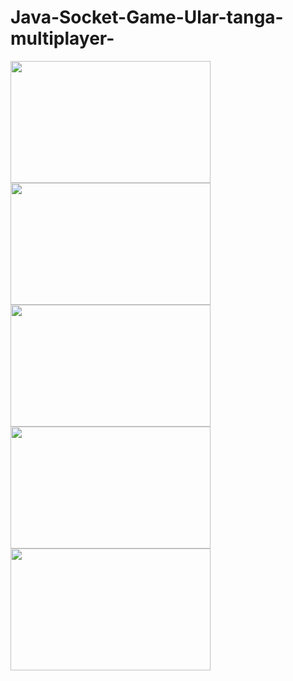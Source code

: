 # Java-Socket-Game-Ular-tanga-multiplayer-

<a href="https://2.bp.blogspot.com/-itwuMzdv-og/XUbNWbrU4RI/AAAAAAAAA78/d4jmzqpSeXAW1dRee31udAtzTeBXMsKZQCLcBGAs/s1600/1.png" imageanchor="1" ><img border="0" src="https://2.bp.blogspot.com/-itwuMzdv-og/XUbNWbrU4RI/AAAAAAAAA78/d4jmzqpSeXAW1dRee31udAtzTeBXMsKZQCLcBGAs/s320/1.png" width="320" height="195" data-original-width="1366" data-original-height="831" /></a><a href="https://3.bp.blogspot.com/-htji37VJwjo/XUbNWFYTaoI/AAAAAAAAA70/W_Z7-7V5_xMFjBwXjehPgSG8JGNxXFedQCLcBGAs/s1600/2.png" imageanchor="1" ><img border="0" src="https://3.bp.blogspot.com/-htji37VJwjo/XUbNWFYTaoI/AAAAAAAAA70/W_Z7-7V5_xMFjBwXjehPgSG8JGNxXFedQCLcBGAs/s320/2.png" width="320" height="195" data-original-width="1366" data-original-height="831" /></a><a href="https://2.bp.blogspot.com/-lv0zc6dHn7o/XUbNWbcBTnI/AAAAAAAAA74/hicJ_0TyHKoTOjsDIBFAagVB8cZVQYFPACLcBGAs/s1600/3.png" imageanchor="1" ><img border="0" src="https://2.bp.blogspot.com/-lv0zc6dHn7o/XUbNWbcBTnI/AAAAAAAAA74/hicJ_0TyHKoTOjsDIBFAagVB8cZVQYFPACLcBGAs/s320/3.png" width="320" height="195" data-original-width="1366" data-original-height="831" /></a><a href="https://3.bp.blogspot.com/-VKrC1I7-pfQ/XUbNXZ8JH3I/AAAAAAAAA8A/7S6FkC9KI80yk0XaX1kBoNs-jBBXwb1mACLcBGAs/s1600/4.png" imageanchor="1" ><img border="0" src="https://3.bp.blogspot.com/-VKrC1I7-pfQ/XUbNXZ8JH3I/AAAAAAAAA8A/7S6FkC9KI80yk0XaX1kBoNs-jBBXwb1mACLcBGAs/s320/4.png" width="320" height="195" data-original-width="1366" data-original-height="831" /></a><a href="https://2.bp.blogspot.com/-L-GC2V3zvck/XUbNXmbqCLI/AAAAAAAAA8E/dTlAVI_pCyMTtNxcaApcV0bGyU9k8cedQCLcBGAs/s1600/5.png" imageanchor="1" ><img border="0" src="https://2.bp.blogspot.com/-L-GC2V3zvck/XUbNXmbqCLI/AAAAAAAAA8E/dTlAVI_pCyMTtNxcaApcV0bGyU9k8cedQCLcBGAs/s320/5.png" width="320" height="195" data-original-width="1366" data-original-height="831" /></a>
